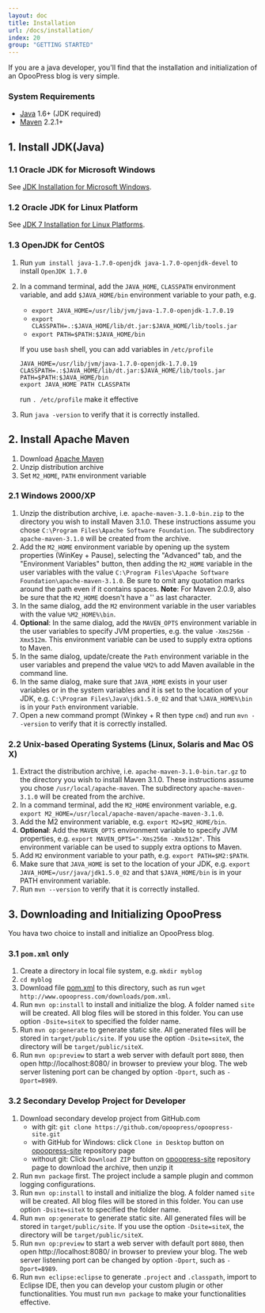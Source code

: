 ```yaml
---
layout: doc
title: Installation
url: /docs/installation/
index: 20
group: "GETTING STARTED"
---
```

If you are a java developer, you'll find that the installation and initialization of an OpooPress blog is very simple.

### System Requirements
- [Java](http://www.oracle.com/technetwork/java/) 1.6+ (JDK required)
- [Maven](http://maven.apache.org/download.cgi#Installation) 2.2.1+


## 1. Install JDK(Java)

### 1.1 Oracle JDK for Microsoft Windows
See [JDK Installation for Microsoft Windows](http://docs.oracle.com/javase/7/docs/webnotes/install/windows/jdk-installation-windows.html).

### 1.2 Oracle JDK for Linux Platform
See [JDK 7 Installation for Linux Platforms](http://docs.oracle.com/javase/7/docs/webnotes/install/linux/linux-jdk.html).

### 1.3 OpenJDK for CentOS
1. Run `yum install java-1.7.0-openjdk java-1.7.0-openjdk-devel` to install `OpenJDK 1.7.0`
2. In a command terminal, add the `JAVA_HOME`, `CLASSPATH` environment variable, and add `$JAVA_HOME/bin` environment variable to your path, e.g.
    * `export JAVA_HOME=/usr/lib/jvm/java-1.7.0-openjdk-1.7.0.19`
    * `export CLASSPATH=.:$JAVA_HOME/lib/dt.jar:$JAVA_HOME/lib/tools.jar`
    * `export PATH=$PATH:$JAVA_HOME/bin`
    
    If you use `bash` shell, you can add variables in `/etc/profile`
	```
	JAVA_HOME=/usr/lib/jvm/java-1.7.0-openjdk-1.7.0.19
	CLASSPATH=.:$JAVA_HOME/lib/dt.jar:$JAVA_HOME/lib/tools.jar
	PATH=$PATH:$JAVA_HOME/bin
	export JAVA_HOME PATH CLASSPATH
	```
    run `. /etc/profile` make it effective
3. Run `java -version` to verify that it is correctly installed.


## 2. Install Apache Maven
1. Download [Apache Maven](http://maven.apache.org/download.cgi#Installation)
2. Unzip distribution archive
2. Set `M2_HOME`, `PATH` environment variable

### 2.1 Windows 2000/XP
1. Unzip the distribution archive, i.e. `apache-maven-3.1.0-bin.zip` to the directory you wish to install Maven 3.1.0. These instructions assume you chose `C:\Program Files\Apache Software Foundation`. The subdirectory `apache-maven-3.1.0` will be created from the archive.
2. Add the `M2_HOME` environment variable by opening up the system properties (WinKey + Pause), selecting the "Advanced" tab, and the "Environment Variables" button, then adding the `M2_HOME` variable in the user variables with the value `C:\Program Files\Apache Software Foundation\apache-maven-3.1.0`. Be sure to omit any quotation marks around the path even if it contains spaces. **Note**: For Maven   2.0.9, also be sure that the `M2_HOME` doesn't have a '\' as last character.
3. In the same dialog, add the `M2` environment variable in the user variables with the value `%M2_HOME%\bin`.
4. **Optional**: In the same dialog, add the `MAVEN_OPTS` environment variable in the user variables to specify JVM properties, e.g. the value `-Xms256m -Xmx512m`. This environment variable can be used to supply extra options to Maven.
5. In the same dialog, update/create the `Path` environment variable in the user variables and prepend the value `%M2%` to add Maven available in the command line.
6. In the same dialog, make sure that `JAVA_HOME` exists in your user variables or in the system variables and it is set to the location of your JDK, e.g. `C:\Program Files\Java\jdk1.5.0_02` and that `%JAVA_HOME%\bin` is in your `Path` environment variable.
7. Open a new command prompt (Winkey + R then type `cmd`) and run `mvn --version` to verify that it is correctly installed.

### 2.2 Unix-based Operating Systems (Linux, Solaris and Mac OS X)
1. Extract the distribution archive, i.e. `apache-maven-3.1.0-bin.tar.gz` to the directory you wish to install Maven 3.1.0. These instructions assume you chose `/usr/local/apache-maven`. The subdirectory `apache-maven-3.1.0` will be created from the archive.
2. In a command terminal, add the `M2_HOME` environment variable, e.g. `export M2_HOME=/usr/local/apache-maven/apache-maven-3.1.0`.
3. Add the M2 environment variable, e.g. `export M2=$M2_HOME/bin`.
4. **Optional**: Add the `MAVEN_OPTS` environment variable to specify JVM properties, e.g. `export MAVEN_OPTS="-Xms256m -Xmx512m"`. This environment variable can be used to supply extra options to Maven.
5. Add `M2` environment variable to your path, e.g. `export PATH=$M2:$PATH`.
6. Make sure that `JAVA_HOME` is set to the location of your JDK, e.g. `export JAVA_HOME=/usr/java/jdk1.5.0_02` and that `$JAVA_HOME/bin` is in your PATH environment variable.
7. Run `mvn --version` to verify that it is correctly installed.

## 3. Downloading and Initializing OpooPress
You hava two choice to install and initialize an OpooPress blog.

### 3.1 `pom.xml` only
1. Create a directory in local file system, e.g. `mkdir myblog`
2. `cd myblog`
3. Download file [pom.xml](http://www.opoopress.com/downloads/pom.xml) to this directory, such as run `wget http://www.opoopress.com/downloads/pom.xml`.
4. Run `mvn op:install` to install and initialize the blog. A folder named `site` will be created. All blog files will be stored in this folder. You can use option `-Dsite=siteX` to specified the folder name.
5. Run `mvn op:generate` to generate static site. All generated files will be stored in `target/public/site`. If you use the option `-Dsite=siteX`, the directory will be `target/public/siteX`.
6. Run `mvn op:preview` to start a web server with default port `8080`, then open http://localhost:8080/ in browser to preview your blog. The web server listening port can be changed by option `-Dport`, such as `-Dport=8989`.

### 3.2 Secondary Develop Project for Developer
1. Download secondary develop project from GitHub.com
    - with git: `git clone https://github.com/opoopress/opoopress-site.git`
    - with GitHub for Windows: click `Clone in Desktop` button on [opoopress-site](https://github.com/opoopress/opoopress-site) repository page 
    - without git: Click `Download ZIP` button on [opoopress-site](https://github.com/opoopress/opoopress-site) repository page to download the archive,  then unzip it
2. Run `mvn package` first. The project include a sample plugin and common logging configurations.
3. Run `mvn op:install` to install and initialize the blog. A folder named `site` will be created. All blog files will be stored in this folder. You can use option `-Dsite=siteX` to specified the folder name.
4. Run `mvn op:generate` to generate static site. All generated files will be stored in `target/public/site`. If you use the option `-Dsite=siteX`, the directory will be `target/public/siteX`.
5. Run `mvn op:preview` to start a web server with default port `8080`, then open http://localhost:8080/ in browser to preview your blog. The web server listening port can be changed by option `-Dport`, such as `-Dport=8989`.
6. Run `mvn eclipse:eclipse` to generate `.project` and `.classpath`, import to Eclipse IDE, then you can develop your custom plugin or other functionalities. You must run `mvn package` to make your functionalities effective.
